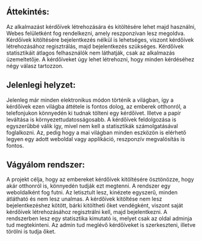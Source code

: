 ## Áttekintés:
Az alkalmazást kérdőívek létrehozására és kitöltésére lehet majd használni, Webes felületként fog rendelkezni, amely reszponzívan lesz megoldva. Kérdőívek kitöltésére bejelentkezés nélkül is lehetséges, viszont kérdőívek létrehozásához regisztrálás, majd bejelentkezés szükséges.
Kérdőívek statisztikáit átlagos felhasználók nem láthatják, csak az alkalmazás üzemeltetője.
A kérdőíveket úgy lehet létrehozni, hogy minden kérdéséhez négy válasz tartozzon.

## Jelenlegi helyzet:
Jelenleg már minden elektronikus módon történik a világban, így a kérdőívek ezen világba áttétele is fontos dolog, az emberek otthonról, a telefonjukon könnyedén ki tudnak tölteni egy kérdőívet. Illetve a papír leváltása is környezettudatosságosabb. A kérdőívek feldolgozása is egyszerűbbé válik így, mivel nem kell a statisztikák számolgatásával foglalkozni. Az, pedig hogy a mai világban minden eszközön is elérhető legyen egy adott weboldal vagy applikáció, reszponzív megvalósítás is fontos.

## Vágyálom rendszer:
A  projekt célja, hogy az embereket kérdőívek kitöltésére ösztönözze, hogy akár otthonról is, könnyedén tudják ezt megtenni. A rendszer egy weboldalként fog futni. Az letisztult lesz, kinézete egyszerű, minden átlátható és nem lesz unalmas. A kérdőívek kitöltése nem lesz bejelentkezéshez kötött, bárki kitöltheti őket vendégként, viszont saját kérdőívek létrehozásához regisztrálni kell, majd bejelentkezni. A rendszerben lesz egy statisztika kimutató is, melyet csak az oldal adminja tud megtekinteni. Az admin tud meglévő kérdőíveket is szerkeszteni, illetve törölni is tudja őket.
